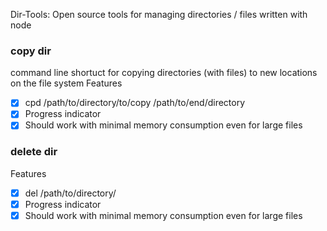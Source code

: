 Dir-Tools: Open source tools for managing directories / files written with node

### copy dir

command line shortuct for copying directories (with files) to new locations on the file system
Features
* [x] cpd /path/to/directory/to/copy /path/to/end/directory
* [x] Progress indicator
* [x] Should work with minimal memory consumption even for large files

### delete dir

Features
* [x] del /path/to/directory/
* [x] Progress indicator
* [x] Should work with minimal memory consumption even for large files
